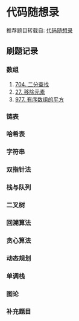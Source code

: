 # 代码随想录

推荐题目转载自: [代码随想录](https://www.programmercarl.com)

## 刷题记录

### 数组

1. [704. 二分查找](leetcode\Java\704.二分查找.java)
2. [27. 移除元素](leetcode\Java\27.移除元素.java)
3. [977. 有序数组的平方](leetcode\Java\977.有序数组的平方.java)

### 链表

### 哈希表

### 字符串

### 双指针法

### 栈与队列

### 二叉树

### 回溯算法

### 贪心算法

### 动态规划

### 单调栈

### 图论

### 补充题目
